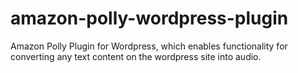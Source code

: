 # amazon-polly-wordpress-plugin
Amazon Polly Plugin for Wordpress, which enables functionality for converting any text content on the wordpress site into audio.
